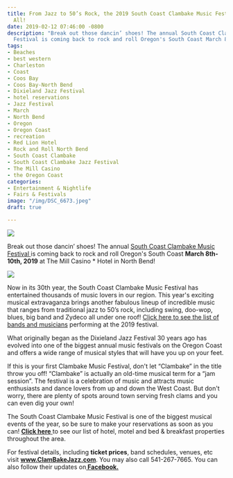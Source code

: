 ```yaml
---
title: From Jazz to 50’s Rock, the 2019 South Coast Clambake Music Festival Has It
  All!
date: 2019-02-12 07:46:00 -0800
description: "Break out those dancin’ shoes! The annual South Coast Clambake Music
  Festival is coming back to rock and roll Oregon's South Coast March 8th-10th, 2019!\n\n"
tags:
- Beaches
- best western
- Charleston
- Coast
- Coos Bay
- Coos Bay-North Bend
- Dixieland Jazz Festival
- hotel reservations
- Jazz Festival
- March
- North Bend
- Oregon
- Oregon Coast
- recreation
- Red Lion Hotel
- Rock and Roll North Bend
- South Coast Clambake
- South Coast Clambake Jazz Festival
- The Mill Casino
- the Oregon Coast
categories:
- Entertainment & Nightlife
- Fairs & Festivals
image: "/img/DSC_6673.jpeg"
draft: true

---
```

![](https://clambakejazz.com/wp-content/uploads/2013/09/SCCMusicFest_30thlogo-1.png)

Break out those dancin’ shoes! The annual <a href="https://clambakejazz.com/" target="_blank" rel="noopener noreferrer">South Coast Clambake Music Festival </a>  is coming back to rock and roll Oregon's South Coast <strong>March 8th-10th, 2019</strong> at The Mill Casino * Hotel in North Bend!

![](/img/DSC_3224.jpeg)

Now in its 30th year, the South Coast Clambake Music Festival has entertained thousands of music lovers in our region. This year's exciting musical extravaganza brings another fabulous lineup of incredible music that ranges from traditional jazz to 50’s rock, including swing, doo-wop, blues, big band and Zydeco all under one roof! [Click here to see the list of bands and musicians](https://clambakejazz.com/our-bands/) performing at the 2019 festival.

What originally began as the Dixieland Jazz Festival 30 years ago has evolved into one of the biggest annual music festivals on the Oregon Coast and offers a wide range of musical styles that will have you up on your feet.

If this is your first Clambake Music Festival, don't let “Clambake” in the title throw you off! “Clambake” is actually an old-time musical term for a “jam session”. The festival is a celebration of music and attracts music enthusiasts and dance lovers from up and down the West Coast. But don't worry, there are plenty of spots around town serving fresh clams and you can even dig your own!

The South Coast Clambake Music Festival is one of the biggest musical events of the year, so be sure to make your reservations as soon as you can! <a href="http://oregonsadventurecoast.com/lodging/" target="_blank" rel="noopener noreferrer"><strong>Click here</strong> </a>to see our list of hotel, motel and bed & breakfast properties throughout the area.

For festival details, including <strong>ticket prices</strong>, band schedules, venues, etc visit <strong><a href="http://www.clambakejazz.org/" target="_blank" rel="noopener noreferrer">www.ClamBakeJazz.com</a></strong>. You may also call 541-267-7665. You can also follow their updates on<strong><a href="https://www.facebook.com/clambakejazz" target="_blank" rel="noopener noreferrer"> Facebook.</a></strong>